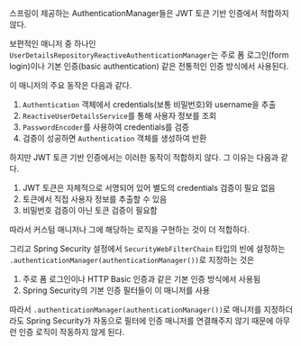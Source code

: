 스프링이 제공하는 AuthenticationManager들은 JWT 토큰 기반 인증에서 적합하지 않다.

보편적인 매니저 중 하나인 `UserDetailsRepositoryReactiveAuthenticationManager`는 주로 폼 로그인(form login)이나 기본 인증(basic authentication) 같은 전통적인 인증 방식에서 사용된다.

이 매니저의 주요 동작은 다음과 같다.

1. `Authentication` 객체에서 credentials(보통 비밀번호)와 username을 추출
2. `ReactiveUserDetailsService`를 통해 사용자 정보를 조회
3. `PasswordEncoder`를 사용하여 credentials를 검증
4. 검증이 성공하면 `Authentication` 객체를 생성하여 반환

하지만 JWT 토큰 기반 인증에서는 이러한 동작이 적합하지 않다. 그 이유는 다음과 같다.

1. JWT 토큰은 자체적으로 서명되어 있어 별도의 credentials 검증이 필요 없음
2. 토큰에서 직접 사용자 정보를 추출할 수 있음
3. 비밀번호 검증이 아닌 토큰 검증이 필요함

따라서 커스텀 매니저나 그에 해당하는 로직을 구현하는 것이 더 적합하다.

그리고 Spring Security 설정에서 `SecurityWebFilterChain` 타입의 빈에 설정하는 `.authenticationManager(authenticationManager())`로 지정하는 것은

1. 주로 폼 로그인이나 HTTP Basic 인증과 같은 기본 인증 방식에서 사용됨
2. Spring Security의 기본 인증 필터들이 이 매니저를 사용

따라서 `.authenticationManager(authenticationManager())`로 매니저를 지정하더라도 Spring Security가 자동으로 필터에 인증 매니저를 연결해주지 않기 때문에 아무런 인증 로직이 작동하지 않게 된다.